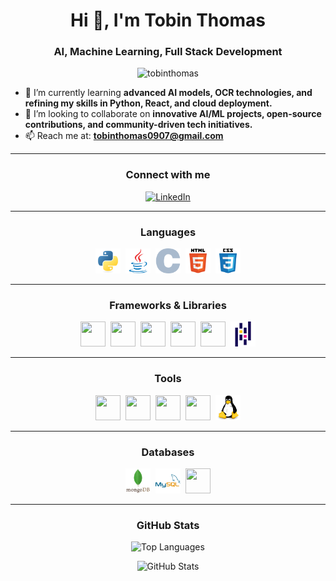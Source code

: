<h1 align="center">Hi 👋, I'm Tobin Thomas</h1>
<h3 align="center">AI, Machine Learning, Full Stack Development</h3>

<p align="center">
  <img src="https://komarev.com/ghpvc/?username=tobinthomas&label=Profile%20views&color=0e75b6&style=flat" alt="tobinthomas" />
</p>

- 🌱 I’m currently learning **advanced AI models, OCR technologies, and refining my skills in Python, React, and cloud deployment.**  
- 👯 I’m looking to collaborate on **innovative AI/ML projects, open-source contributions, and community-driven tech initiatives.**  
- 📫 Reach me at: **tobinthomas0907@gmail.com**

---

<h3 align="center">Connect with me</h3>
<p align="center">
  <a href="https://linkedin.com/in/tobinthomas53" target="_blank">
    <img src="https://raw.githubusercontent.com/rahuldkjain/github-profile-readme-generator/master/src/images/icons/Social/linked-in-alt.svg" alt="LinkedIn" height="30" width="40" />
  </a>
</p>

---

<h3 align="center">Languages</h3>
<p align="center">
  <a href="https://www.python.org"><img src="https://raw.githubusercontent.com/devicons/devicon/master/icons/python/python-original.svg" width="40" height="40"/></a>&nbsp;
  <a href="https://www.java.com"><img src="https://raw.githubusercontent.com/devicons/devicon/master/icons/java/java-original.svg" width="40" height="40"/></a>&nbsp;
  <a href="https://www.cprogramming.com/"><img src="https://raw.githubusercontent.com/devicons/devicon/master/icons/c/c-original.svg" width="40" height="40"/></a>&nbsp;
  <a href="https://www.w3.org/html/"><img src="https://raw.githubusercontent.com/devicons/devicon/master/icons/html5/html5-original-wordmark.svg" width="40" height="40"/></a>&nbsp;
  <a href="https://www.w3schools.com/css/"><img src="https://raw.githubusercontent.com/devicons/devicon/master/icons/css3/css3-original-wordmark.svg" width="40" height="40"/></a>
</p>

---

<h3 align="center">Frameworks & Libraries</h3>
<p align="center">
  <a href="https://flask.palletsprojects.com/"><img src="https://upload.wikimedia.org/wikipedia/commons/3/3c/Flask_logo.svg" width="40" height="40"/></a>&nbsp;
  <a href="https://pytorch.org/"><img src="https://www.vectorlogo.zone/logos/pytorch/pytorch-icon.svg" width="40" height="40"/></a>&nbsp;
  <a href="https://www.tensorflow.org"><img src="https://www.vectorlogo.zone/logos/tensorflow/tensorflow-icon.svg" width="40" height="40"/></a>&nbsp;
  <a href="https://scikit-learn.org/"><img src="https://upload.wikimedia.org/wikipedia/commons/0/05/Scikit_learn_logo_small.svg" width="40" height="40"/></a>&nbsp;
  <a href="https://seaborn.pydata.org/"><img src="https://seaborn.pydata.org/_images/logo-mark-lightbg.svg" width="40" height="40"/></a>&nbsp;
  <a href="https://pandas.pydata.org/"><img src="https://raw.githubusercontent.com/devicons/devicon/2ae2a900d2f041da66e950e4d48052658d850630/icons/pandas/pandas-original.svg" width="40" height="40"/></a>
</p>

---

<h3 align="center">Tools</h3>
<p align="center">
  <a href="https://git-scm.com/"><img src="https://www.vectorlogo.zone/logos/git-scm/git-scm-icon.svg" width="40" height="40"/></a>&nbsp;
  <a href="https://www.figma.com/"><img src="https://www.vectorlogo.zone/logos/figma/figma-icon.svg" width="40" height="40"/></a>&nbsp;
  <a href="https://opencv.org/"><img src="https://www.vectorlogo.zone/logos/opencv/opencv-icon.svg" width="40" height="40"/></a>&nbsp;
  <a href="https://www.arduino.cc/"><img src="https://cdn.worldvectorlogo.com/logos/arduino-1.svg" width="40" height="40"/></a>&nbsp;
  <a href="https://www.linux.org/"><img src="https://raw.githubusercontent.com/devicons/devicon/master/icons/linux/linux-original.svg" width="40" height="40"/></a>
</p>

---

<h3 align="center">Databases</h3>
<p align="center">
  <a href="https://www.mongodb.com/"><img src="https://raw.githubusercontent.com/devicons/devicon/master/icons/mongodb/mongodb-original-wordmark.svg" width="40" height="40"/></a>&nbsp;
  <a href="https://www.mysql.com/"><img src="https://raw.githubusercontent.com/devicons/devicon/master/icons/mysql/mysql-original-wordmark.svg" width="40" height="40"/></a>&nbsp;
  <a href="https://www.sqlite.org/"><img src="https://www.vectorlogo.zone/logos/sqlite/sqlite-icon.svg" width="40" height="40"/></a>
</p>

---

<h3 align="center">GitHub Stats</h3>
<p align="center">
  <img src="https://github-readme-stats.vercel.app/api/top-langs?username=tobinthomas&show_icons=true&locale=en&layout=compact" alt="Top Languages" />
</p>
<p align="center">
  <img src="https://github-readme-stats.vercel.app/api?username=tobinthomas&show_icons=true&locale=en" alt="GitHub Stats" />
</p>
